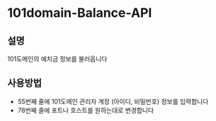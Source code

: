 # 101domain-Balance-API

## 설명
101도메인의 예치금 정보를 불러옵니다

## 사용방법
- 55번째 줄에 101도메인 관리자 계정 (아이디, 비밀번호) 정보를 입력합니다
- 78번째 줄에 포트나 호스트를 원하는대로 변경합니다
